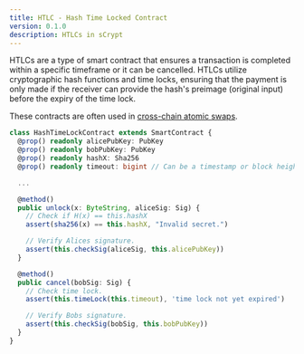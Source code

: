 ```yaml
---
title: HTLC - Hash Time Locked Contract
version: 0.1.0
description: HTLCs in sCrypt
---
```


HTLCs are a type of smart contract that ensures a transaction is completed within a specific timeframe or it can be cancelled. HTLCs utilize cryptographic hash functions and time locks, ensuring that the payment is only made if the receiver can provide the hash's preimage (original input) before the expiry of the time lock.

These contracts are often used in [cross-chain atomic swaps](https://xiaohuiliu.medium.com/cross-chain-atomic-swaps-f13e874fcaa7).

```ts
class HashTimeLockContract extends SmartContract {
  @prop() readonly alicePubKey: PubKey
  @prop() readonly bobPubKey: PubKey
  @prop() readonly hashX: Sha256
  @prop() readonly timeout: bigint // Can be a timestamp or block height.

  ...

  @method()
  public unlock(x: ByteString, aliceSig: Sig) {
    // Check if H(x) == this.hashX
    assert(sha256(x) == this.hashX, "Invalid secret.")

    // Verify Alices signature.
    assert(this.checkSig(aliceSig, this.alicePubKey))
  }

  @method()
  public cancel(bobSig: Sig) {
    // Check time lock.
    assert(this.timeLock(this.timeout), 'time lock not yet expired')

    // Verify Bobs signature.
    assert(this.checkSig(bobSig, this.bobPubKey))
  }
}
```

